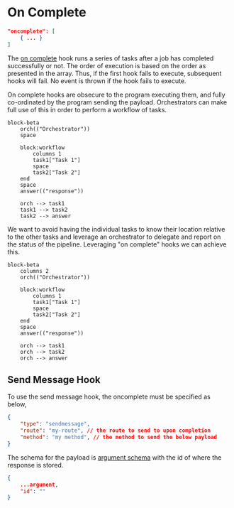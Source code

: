 # On Complete

```json
"oncomplete": [
    { ... }
]
```

The [on complete](../../../schema/worker-hooks-oncomplete.schema.json) hook runs a series of tasks after a job has completed successfully or not. The order of execution is based on the order as presented in the array. Thus, if the first hook fails to execute, subsequent hooks will fail. No event is thrown if the hook fails to execute.

On complete hooks are obsecure to the program executing them, and fully co-ordinated by the program sending the payload. Orchestrators can make full use of this in order to perform a workflow of tasks.

```mermaid
block-beta
    orch(("Orchestrator"))
    space

    block:workflow
        columns 1
        task1["Task 1"]
        space
        task2["Task 2"]
    end
    space
    answer(("response"))

    orch --> task1
    task1 --> task2
    task2 --> answer
```

We want to avoid having the individual tasks to know their location relative to the other tasks and leverage an orchestrator to delegate and report on the status of the pipeline. Leveraging "on complete" hooks we can achieve this.

```mermaid
block-beta
    columns 2 
    orch(("Orchestrator"))

    block:workflow
        columns 1
        task1["Task 1"]
        space
        task2["Task 2"]
    end
    space
    answer(("response"))

    orch --> task1
    orch --> task2
    orch --> answer
``` 

## Send Message Hook

To use the send message hook, the oncomplete must be specified as below,

```json
{
    "type": "sendmessage",
    "route": "my-route", // the route to send to upon completion
    "method": "my method", // the method to send the below payload
}
```

The schema for the payload is [argument schema](../../../schema/argument.schema.json) with the id of where the response is stored.

```json
{
    ...argument,
    "id": ""
}
```